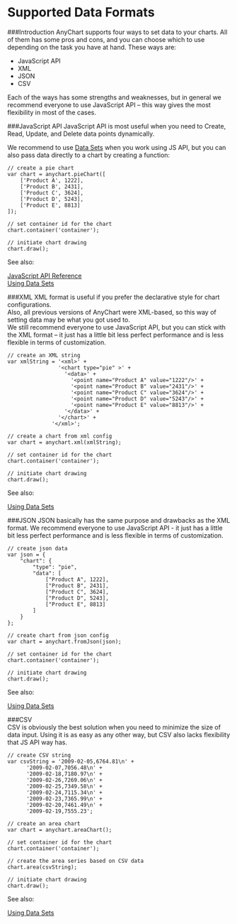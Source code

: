 Supported Data Formats
=================

###Introduction
AnyChart supports four ways to set data to your charts. All of them has some pros and cons, and you can choose which to use depending on the task you have at hand. These ways are:
* JavaScript API
* XML
* JSON
* CSV

Each of the ways has some strengths and weaknesses, but in general we recommend everyone to use JavaScript API – this way gives the most flexibility in most of the cases.


###JavaScript API
JavaScript API is most useful when you need to Create, Read, Update, and Delete data points dynamically. 

We recommend to use <a href="./Using\_Data\_Sets">Data Sets</a> when you work using JS API, but you can also pass data directly to a chart by creating a function:
```
// create a pie chart
var chart = anychart.pieChart([
    ['Product A', 1222],
    ['Product B', 2431],
    ['Product C', 3624],
    ['Product D', 5243],
    ['Product E', 8813]
]);

// set container id for the chart
chart.container('container');

// initiate chart drawing
chart.draw();
```
See also:  
<!--<a href="./JavaScript_API_Principles">JavaScript API Principles</a>-->  
<a href="http://api.anychart.com">JavaScript API Reference</a>  
<a href="./Using\_Data\_Sets">Using Data Sets</a>  
<!--<a href="./Working_with_Data/Create_Update_Read_Delete_operations">Create/Update/Read/Delete operations</a>-->  
<!--<a href="./Export/JavaScript_API_Serialization_Restrictions">JavaScript API serialization restrictions</a>-->  

###XML
XML format is useful if you prefer the declarative style for chart configurations.  
Also, all previous versions of AnyChart were XML-based, so this way of setting data may be what you got used to.  
We still recommend everyone to use JavaScript API, but you can stick with the XML format – it just has a little bit less perfect performance and is less flexible in terms of customization.
```
// create an XML string
var xmlString = '<xml>' +
                '<chart type="pie" >' +
                  '<data>' +
                    '<point name="Product A" value="1222"/>' +
                    '<point name="Product B" value="2431"/>' +
                    '<point name="Product C" value="3624"/>' +
                    '<point name="Product D" value="5243"/>' +
                    '<point name="Product E" value="8813"/>' +
                  '</data>' +
                '</chart>' +
              '</xml>';
              
// create a chart from xml config              
var chart = anychart.xml(xmlString);

// set container id for the chart
chart.container('container');

// initiate chart drawing
chart.draw();
```
See also:  
<!--<a href="http://anychart.com/products/anychart7/api-reference?format=xml">XML Reference</a>-->  
<!--<a href="./Working_with_Data/Using_XML_JSON_Schemas_for_Config_Validation">Using XML/JSON schema for config validation</a>--> 
<!--<a href="./AnyChart_6.x_Migration_Guide">AnyChart 6.x migration guide</a>-->  
<!--<a href="./Working_with_Data/XML_JSON_minification_recommendations.md">XML/JSON minification recommendations</a>-->  
<a href="./Using\_Data\_Sets">Using Data Sets</a>   

###JSON
JSON basically has the same purpose and drawbacks as the XML format. We recommend everyone to use JavaScript API - it just has a little bit less perfect performance and is less flexible in terms of customization.
```
// create json data
var json = {
    "chart": {
        "type": "pie",
        "data": [
            ["Product A", 1222],
            ["Product B", 2431],
            ["Product C", 3624],
            ["Product D", 5243],
            ["Product E", 8813]
        ]
    }
};

// create chart from json config              
var chart = anychart.fromJson(json);

// set container id for the chart
chart.container('container');

// initiate chart drawing
chart.draw();
```
See also:  
<!--<a href="http://anychart.com/products/anychart7/api-reference?format=json">JSON Reference</a>-->  
<!--<a href="./Working_with_Data/Using_XML_JSON_Schemas_for_Config_Validation">Using XML/JSON schema for config validation</a>-->  
<!--<a href="./AnyChart_6.x_Migration_Guide">AnyChart 6.x migration guide</a>-->  
<!--<a href="./Working_with_Data/XML_JSON_minification_recommendations.md">XML/JSON minification recommendations</a>-->  
<a href="./Using\_Data\_Sets">Using Data Sets</a>   

###CSV  
CSV is obviously the best solution when you need to minimize the size of data input. Using it is as easy as any other way, but CSV also lacks flexibility that JS API way has.
```
// create CSV string
var csvString = '2009-02-05,6764.81\n' +
      '2009-02-07,7056.48\n' +
      '2009-02-18,7180.97\n' +
      '2009-02-26,7269.06\n' +
      '2009-02-25,7349.58\n' +
      '2009-02-24,7115.34\n' +
      '2009-02-23,7365.99\n' +
      '2009-02-20,7461.49\n' +
      '2009-02-19,7555.23';
      
// create an area chart      
var chart = anychart.areaChart();

// set container id for the chart
chart.container('container');

// create the area series based on CSV data
chart.area(csvString);

// initiate chart drawing
chart.draw();
```
See also:  
<!--<a href="./Working_with_Data/CSV_Settings">CSV Settings</a>-->  
[Using Data Sets](./Using_Data_Sets)

